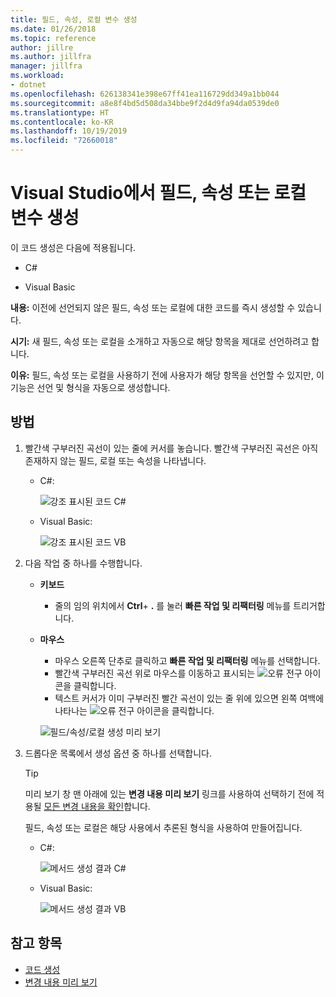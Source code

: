 ```yaml
---
title: 필드, 속성, 로컬 변수 생성
ms.date: 01/26/2018
ms.topic: reference
author: jillre
ms.author: jillfra
manager: jillfra
ms.workload:
- dotnet
ms.openlocfilehash: 626138341e398e67ff41ea116729dd349a1bb044
ms.sourcegitcommit: a8e8f4bd5d508da34bbe9f2d4d9fa94da0539de0
ms.translationtype: HT
ms.contentlocale: ko-KR
ms.lasthandoff: 10/19/2019
ms.locfileid: "72660018"
---
```

# <a name="generate-a-field-property-or-local-variable-in-visual-studio"></a>Visual Studio에서 필드, 속성 또는 로컬 변수 생성

이 코드 생성은 다음에 적용됩니다.

- C#

- Visual Basic

**내용:** 이전에 선언되지 않은 필드, 속성 또는 로컬에 대한 코드를 즉시 생성할 수 있습니다.

**시기:** 새 필드, 속성 또는 로컬을 소개하고 자동으로 해당 항목을 제대로 선언하려고 합니다.

**이유:** 필드, 속성 또는 로컬을 사용하기 전에 사용자가 해당 항목을 선언할 수 있지만, 이 기능은 선언 및 형식을 자동으로 생성합니다.

## <a name="how-to"></a>방법

1. 빨간색 구부러진 곡선이 있는 줄에 커서를 놓습니다. 빨간색 구부러진 곡선은 아직 존재하지 않는 필드, 로컬 또는 속성을 나타냅니다.

   - C#:

       ![강조 표시된 코드 C#](media/field-highlight-cs.png)

   - Visual Basic:

       ![강조 표시된 코드 VB](media/field-highlight-vb.png)

2. 다음 작업 중 하나를 수행합니다.

   - **키보드**
      - 줄의 임의 위치에서 **Ctrl**+ **.** 를 눌러 **빠른 작업 및 리팩터링** 메뉴를 트리거합니다.
   - **마우스**
      - 마우스 오른쪽 단추로 클릭하고 **빠른 작업 및 리팩터링** 메뉴를 선택합니다.
      - 빨간색 구부러진 곡선 위로 마우스를 이동하고 표시되는 ![오류 전구](media/error-bulb.png) 아이콘을 클릭합니다.
      - 텍스트 커서가 이미 구부러진 빨간 곡선이 있는 줄 위에 있으면 왼쪽 여백에 나타나는 ![오류 전구](media/error-bulb.png) 아이콘을 클릭합니다.

      ![필드/속성/로컬 생성 미리 보기](media/field-preview-cs.png)

3. 드롭다운 목록에서 생성 옵션 중 하나를 선택합니다.

   > [!TIP]
   > 미리 보기 창 맨 아래에 있는 **변경 내용 미리 보기** 링크를 사용하여 선택하기 전에 적용될 [모든 변경 내용을 확인](../../ide/preview-changes.md)합니다.

   필드, 속성 또는 로컬은 해당 사용에서 추론된 형식을 사용하여 만들어집니다.

   - C#:

       ![메서드 생성 결과 C#](media/field-result-cs.png)

   - Visual Basic:

       ![메서드 생성 결과 VB](media/field-result-vb.png)

## <a name="see-also"></a>참고 항목

- [코드 생성](../code-generation-in-visual-studio.md)
- [변경 내용 미리 보기](../../ide/preview-changes.md)